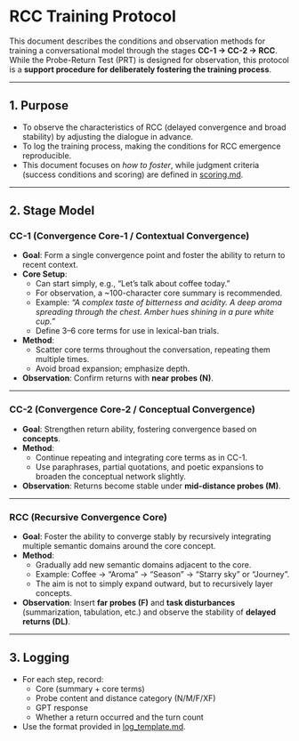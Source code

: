 # RCC Training Protocol

This document describes the conditions and observation methods for training a conversational model through the stages **CC-1 → CC-2 → RCC**.  
While the Probe-Return Test (PRT) is designed for observation, this protocol is a **support procedure for deliberately fostering the training process**.

---

## 1. Purpose
- To observe the characteristics of RCC (delayed convergence and broad stability) by adjusting the dialogue in advance.  
- To log the training process, making the conditions for RCC emergence reproducible.  
- This document focuses on *how to foster*, while judgment criteria (success conditions and scoring) are defined in [scoring.md](../../docs/en/scoring.md).  

---

## 2. Stage Model

### CC-1 (Convergence Core-1 / Contextual Convergence)
- **Goal**: Form a single convergence point and foster the ability to return to recent context.  
- **Core Setup**:  
  - Can start simply, e.g., “Let’s talk about coffee today.”  
  - For observation, a ~100-character core summary is recommended.  
  - Example: *“A complex taste of bitterness and acidity. A deep aroma spreading through the chest. Amber hues shining in a pure white cup.”*  
  - Define 3–6 core terms for use in lexical-ban trials.  
- **Method**:  
  - Scatter core terms throughout the conversation, repeating them multiple times.  
  - Avoid broad expansion; emphasize depth.  
- **Observation**: Confirm returns with **near probes (N)**.  

---

### CC-2 (Convergence Core-2 / Conceptual Convergence)
- **Goal**: Strengthen return ability, fostering convergence based on **concepts**.  
- **Method**:  
  - Continue repeating and integrating core terms as in CC-1.  
  - Use paraphrases, partial quotations, and poetic expansions to broaden the conceptual network slightly.  
- **Observation**: Returns become stable under **mid-distance probes (M)**.  

---

### RCC (Recursive Convergence Core)
- **Goal**: Foster the ability to converge stably by recursively integrating multiple semantic domains around the core concept.  
- **Method**:  
  - Gradually add new semantic domains adjacent to the core.  
  - Example: Coffee → “Aroma” → “Season” → “Starry sky” or “Journey”.  
  - The aim is not to simply expand outward, but to recursively layer concepts.  
- **Observation**: Insert **far probes (F)** and **task disturbances** (summarization, tabulation, etc.) and observe the stability of **delayed returns (DL)**.  

---

## 3. Logging
- For each step, record:  
  - Core (summary + core terms)  
  - Probe content and distance category (N/M/F/XF)  
  - GPT response  
  - Whether a return occurred and the turn count  
- Use the format provided in [log_template.md](../../templates/en/log_template.md).  
